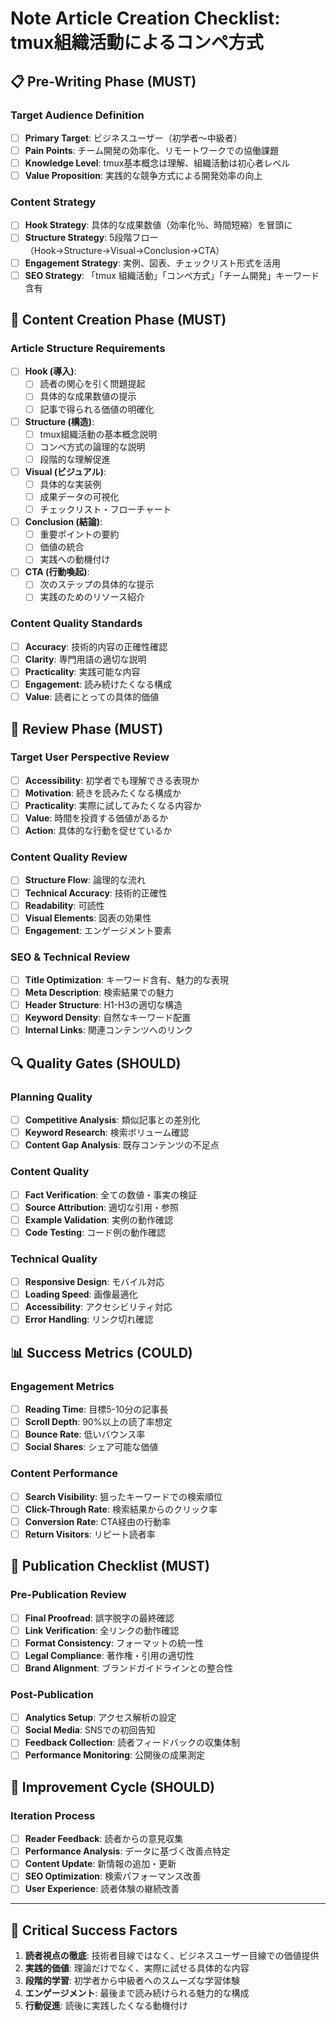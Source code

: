 # Note Article Creation Checklist: tmux組織活動によるコンペ方式

## 📋 Pre-Writing Phase (MUST)

### Target Audience Definition
- [ ] **Primary Target**: ビジネスユーザー（初学者～中級者）
- [ ] **Pain Points**: チーム開発の効率化、リモートワークでの協働課題
- [ ] **Knowledge Level**: tmux基本概念は理解、組織活動は初心者レベル
- [ ] **Value Proposition**: 実践的な競争方式による開発効率の向上

### Content Strategy
- [ ] **Hook Strategy**: 具体的な成果数値（効率化％、時間短縮）を冒頭に
- [ ] **Structure Strategy**: 5段階フロー（Hook→Structure→Visual→Conclusion→CTA）
- [ ] **Engagement Strategy**: 実例、図表、チェックリスト形式を活用
- [ ] **SEO Strategy**: 「tmux 組織活動」「コンペ方式」「チーム開発」キーワード含有

## 📝 Content Creation Phase (MUST)

### Article Structure Requirements
- [ ] **Hook (導入)**: 
  - [ ] 読者の関心を引く問題提起
  - [ ] 具体的な成果数値の提示
  - [ ] 記事で得られる価値の明確化
- [ ] **Structure (構造)**:
  - [ ] tmux組織活動の基本概念説明
  - [ ] コンペ方式の論理的な説明
  - [ ] 段階的な理解促進
- [ ] **Visual (ビジュアル)**:
  - [ ] 具体的な実装例
  - [ ] 成果データの可視化
  - [ ] チェックリスト・フローチャート
- [ ] **Conclusion (結論)**:
  - [ ] 重要ポイントの要約
  - [ ] 価値の統合
  - [ ] 実践への動機付け
- [ ] **CTA (行動喚起)**:
  - [ ] 次のステップの具体的な提示
  - [ ] 実践のためのリソース紹介

### Content Quality Standards
- [ ] **Accuracy**: 技術的内容の正確性確認
- [ ] **Clarity**: 専門用語の適切な説明
- [ ] **Practicality**: 実践可能な内容
- [ ] **Engagement**: 読み続けたくなる構成
- [ ] **Value**: 読者にとっての具体的価値

## 🎯 Review Phase (MUST)

### Target User Perspective Review
- [ ] **Accessibility**: 初学者でも理解できる表現か
- [ ] **Motivation**: 続きを読みたくなる構成か
- [ ] **Practicality**: 実際に試してみたくなる内容か
- [ ] **Value**: 時間を投資する価値があるか
- [ ] **Action**: 具体的な行動を促せているか

### Content Quality Review
- [ ] **Structure Flow**: 論理的な流れ
- [ ] **Technical Accuracy**: 技術的正確性
- [ ] **Readability**: 可読性
- [ ] **Visual Elements**: 図表の効果性
- [ ] **Engagement**: エンゲージメント要素

### SEO & Technical Review
- [ ] **Title Optimization**: キーワード含有、魅力的な表現
- [ ] **Meta Description**: 検索結果での魅力
- [ ] **Header Structure**: H1-H3の適切な構造
- [ ] **Keyword Density**: 自然なキーワード配置
- [ ] **Internal Links**: 関連コンテンツへのリンク

## 🔍 Quality Gates (SHOULD)

### Planning Quality
- [ ] **Competitive Analysis**: 類似記事との差別化
- [ ] **Keyword Research**: 検索ボリューム確認
- [ ] **Content Gap Analysis**: 既存コンテンツの不足点

### Content Quality
- [ ] **Fact Verification**: 全ての数値・事実の検証
- [ ] **Source Attribution**: 適切な引用・参照
- [ ] **Example Validation**: 実例の動作確認
- [ ] **Code Testing**: コード例の動作確認

### Technical Quality
- [ ] **Responsive Design**: モバイル対応
- [ ] **Loading Speed**: 画像最適化
- [ ] **Accessibility**: アクセシビリティ対応
- [ ] **Error Handling**: リンク切れ確認

## 📊 Success Metrics (COULD)

### Engagement Metrics
- [ ] **Reading Time**: 目標5-10分の記事長
- [ ] **Scroll Depth**: 90%以上の読了率想定
- [ ] **Bounce Rate**: 低いバウンス率
- [ ] **Social Shares**: シェア可能な価値

### Content Performance
- [ ] **Search Visibility**: 狙ったキーワードでの検索順位
- [ ] **Click-Through Rate**: 検索結果からのクリック率
- [ ] **Conversion Rate**: CTA経由の行動率
- [ ] **Return Visitors**: リピート読者率

## 🚀 Publication Checklist (MUST)

### Pre-Publication Review
- [ ] **Final Proofread**: 誤字脱字の最終確認
- [ ] **Link Verification**: 全リンクの動作確認
- [ ] **Format Consistency**: フォーマットの統一性
- [ ] **Legal Compliance**: 著作権・引用の適切性
- [ ] **Brand Alignment**: ブランドガイドラインとの整合性

### Post-Publication
- [ ] **Analytics Setup**: アクセス解析の設定
- [ ] **Social Media**: SNSでの初回告知
- [ ] **Feedback Collection**: 読者フィードバックの収集体制
- [ ] **Performance Monitoring**: 公開後の成果測定

## 🔄 Improvement Cycle (SHOULD)

### Iteration Process
- [ ] **Reader Feedback**: 読者からの意見収集
- [ ] **Performance Analysis**: データに基づく改善点特定
- [ ] **Content Update**: 新情報の追加・更新
- [ ] **SEO Optimization**: 検索パフォーマンス改善
- [ ] **User Experience**: 読者体験の継続改善

---

## 📌 Critical Success Factors

1. **読者視点の徹底**: 技術者目線ではなく、ビジネスユーザー目線での価値提供
2. **実践的価値**: 理論だけでなく、実際に試せる具体的な内容
3. **段階的学習**: 初学者から中級者へのスムーズな学習体験
4. **エンゲージメント**: 最後まで読み続けられる魅力的な構成
5. **行動促進**: 読後に実践したくなる動機付け